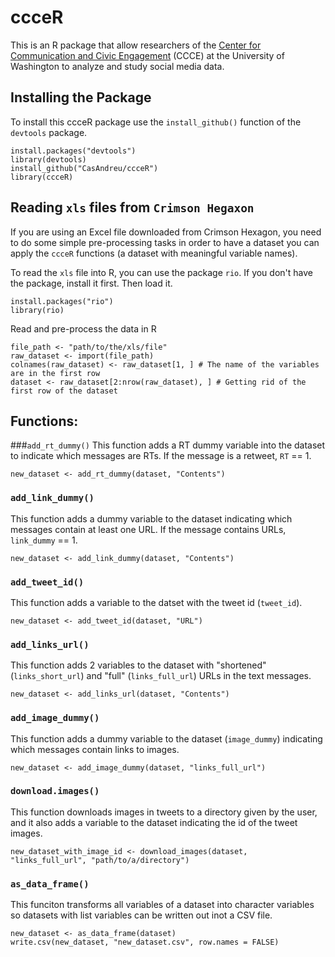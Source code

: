 # ccceR
This is an R package that allow researchers of the [Center for Communication and Civic Engagement](http://ccce.com.washington.edu/) (CCCE) at the University of Washington to analyze and study social media data.

## Installing the Package
To install this ccceR package use the ``install_github()`` function of the ``devtools`` package. 

    install.packages("devtools")
    library(devtools)
    install_github("CasAndreu/ccceR")
    library(ccceR)

## Reading ``xls`` files from ``Crimson Hegaxon``
If you are using an Excel file downloaded from Crimson Hexagon, you need to do some simple pre-processing tasks in order to have a dataset you can apply the ``ccceR`` functions (a dataset with meaningful variable names).

To read the ``xls`` file into R, you can use the package ``rio``. If you don't have the package, install it first. Then load it.

    install.packages("rio")
    library(rio)

Read and pre-process the data in R

    file_path <- "path/to/the/xls/file"
    raw_dataset <- import(file_path)
    colnames(raw_dataset) <- raw_dataset[1, ] # The name of the variables are in the first row
    dataset <- raw_dataset[2:nrow(raw_dataset), ] # Getting rid of the first row of the dataset

## Functions:

###``add_rt_dummy()``
This function adds a RT dummy variable into the dataset to indicate which messages are RTs. If the message is a retweet, ``RT`` == 1.
   
```new_dataset <- add_rt_dummy(dataset, "Contents")```


### ``add_link_dummy()``
This function adds a dummy variable to the dataset indicating which messages contain at least one URL. If the message contains URLs, ``link_dummy`` == 1.

```new_dataset <- add_link_dummy(dataset, "Contents")```

### ``add_tweet_id()``
This function adds a variable to the datset with the tweet id (``tweet_id``).

```new_dataset <- add_tweet_id(dataset, "URL")```

### ``add_links_url()``
This function adds 2 variables to the dataset with "shortened" (``links_short_url``) and "full" (``links_full_url``) URLs in the text messages.

```new_dataset <- add_links_url(dataset, "Contents")```

### ``add_image_dummy()``
This function adds a dummy variable to the dataset (``image_dummy``) indicating which messages contain links to images.

```new_dataset <- add_image_dummy(dataset, "links_full_url")```

### ``download.images()``
This function downloads images in tweets to a directory given by the user, and it also adds a variable to the dataset indicating the id of the tweet images.

```new_dataset_with_image_id <- download_images(dataset, "links_full_url", "path/to/a/directory")```

### ``as_data_frame()``
This funciton transforms all variables of a dataset into character variables so datasets with list variables can be written out inot a CSV file.

``` 
new_dataset <- as_data_frame(dataset)
write.csv(new_dataset, "new_dataset.csv", row.names = FALSE) 
```
